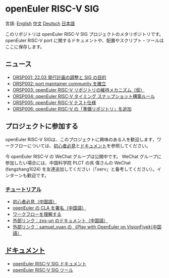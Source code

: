 # openEuler RISC-V SIG

言語:
[English](/about/README.en.md)
[中文](/about/README.zhs.md)
[Deutsch](/about/README.de.md)
[日本語](/about/README.jp.md)

このリポジトリは openEuler RISC-V SIG プロジェクトのメタリポジトリです。openEuler RISC-V port に関するドキュメントや、配置やスクリプト・ツールはここに保存します。


## ニュース

- [ORSP001: 22.03 発行計画の調整と SIG の目的](/proposal/ORSP001.md)
- [ORSP002: port maintainer community を確立](/proposal/ORSP002.md)
- [ORSP003: openEuler RISC-V リポジトリの維持メカニズム（仮）](/proposal/ORSP003.md)
- [ORSP004: openEuler RISC-V タイミング スナップショット構築ルール](/proposal/ORSP004.md)
- [ORSP005: openEuler RISC-V テスト仕様](/proposal/ORSP005.md)
- [ORSP006: openEuler RISC-V の「準備リポジトリ」を追加](/proposal/ORSP006.md)

## プロジェクトに参加する

openEuler RISC-V SIGは、このプロジェクトに興味のある人を歓迎します，ワークフローについては、[初心者必見](/doc/tutorials)と[ドキュメント](/doc)を参照してください。

今 openEuler RISC-V の WeChat グループは公開中です。 WeChat グループに参加したい場合には、中国科学院 PLCT の呉 偉さんの WeChat (fangzhang1024) を友達追加してください（「oerv」と备考してください）。インターンも歓迎です。


### [チュートリアル](/doc/tutorials)
- [初心者必見（中国語）](/doc/tutorials/README.md)
- [ openEuler の CLA を署名（中国語）](/doc/tutorials/account-oE-CLA.md)
- [ワークフローを理解する](/doc/tutorials/workflow-for-build-a-package.md)
- [外部リンク：zxs-un のドキュメント（中国語）](https://gitee.com/zxs-un/doc-port2riscv64-openEuler)
- [外部リンク：samuel_yuan の 《Play with OpenEuler on VisionFive》（中国語）](https://gitee.com/samuel_yuan/riscv-openeuler-visionfive)

## [ドキュメント](/doc)
- [openEuler RISC-V SIG ドキュメント](/doc/README.md)
- [openEuler RISC-V SIG ツール](/tools/README.md)

